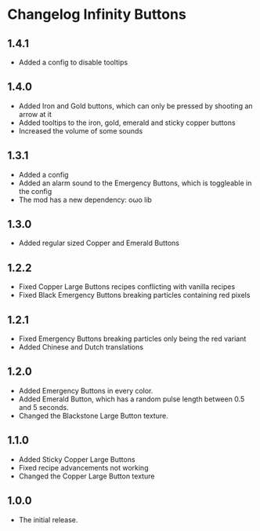 # Changelog Infinity Buttons

## 1.4.1

- Added a config to disable tooltips

## 1.4.0

- Added Iron and Gold buttons, which can only be pressed by shooting an arrow at it
- Added tooltips to the iron, gold, emerald and sticky copper buttons
- Increased the volume of some sounds

## 1.3.1

- Added a config
- Added an alarm sound to the Emergency Buttons, which is toggleable in the config
- The mod has a new dependency: oωo lib

## 1.3.0

- Added regular sized Copper and Emerald Buttons

## 1.2.2

- Fixed Copper Large Buttons recipes conflicting with vanilla recipes
- Fixed Black Emergency Buttons breaking particles containing red pixels

## 1.2.1

- Fixed Emergency Buttons breaking particles only being the red variant
- Added Chinese and Dutch translations

## 1.2.0

- Added Emergency Buttons in every color.
- Added Emerald Button, which has a random pulse length between 0.5 and 5 seconds.
- Changed the Blackstone Large Button texture.

## 1.1.0

- Added Sticky Copper Large Buttons
- Fixed recipe advancements not working
- Changed the Copper Large Button texture

## 1.0.0

- The initial release.
